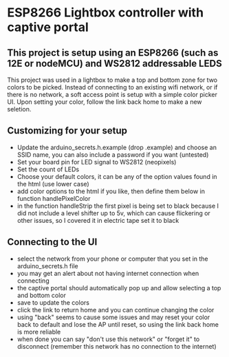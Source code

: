 # ESP8266 Lightbox controller with captive portal 

## This project is setup using an ESP8266 (such as 12E or nodeMCU) and WS2812 addressable LEDS

This project was used in a lightbox to make a top and bottom zone for two colors to be picked. Instead of connecting to an existing wifi network, or if there is no network, a soft access point is setup with a simple color picker UI. Upon setting your color, follow the link back home to make a new seletion.

## Customizing for your setup
- Update the arduino_secrets.h.example (drop .example) and choose an SSID name, you can also include a password if you want (untested)
- Set your board pin for LED signal to WS2812 (neopixels)
- Set the count of LEDs
- Choose your default colors, it can be any of the option values found in the html (use lower case)
- add color options to the html if you like, then define them below in function handlePixelColor
- in the function handleStrip the first pixel is being set to black because I did not include a level shifter up to 5v, which can cause flickering or other issues, so I covered it in electric tape set it to black

## Connecting to the UI
- select the network from your phone or computer that you set in the arduino_secrets.h file
- you may get an alert about not having internet connection when connecting
- the captive portal should automatically pop up and allow selecting a top and bottom color
- save to update the colors
- click the link to return home and you can continue changing the color
- using "back" seems to cause some issues and may reset your color back to default and lose the AP until reset, so using the link back home is more reliable
- when done you can say "don't use this network" or "forget it" to disconnect (remember this network has no connection to the internet)